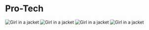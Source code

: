 # Pro-Tech
<img src="https://c.top4top.io/p_29836tl791.png" alt="Girl in a jacket" >
<img src="https://c.top4top.io/p_2983vr3sz1.jpg" alt="Girl in a jacket">
<img src="https://d.top4top.io/p_298307to72.png" alt="Girl in a jacket">
<img src="https://e.top4top.io/p_2983zihwm3.png" alt="Girl in a jacket">
